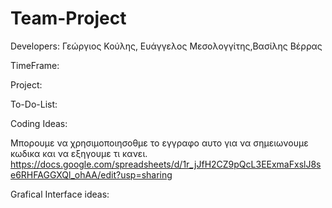 # Team-Project

Developers: Γεώργιος Κούλης, Ευάγγελος Μεσολογγίτης,Βασίλης Βέρρας

TimeFrame:

Project:

To-Do-List:

Coding Ideas:

Μπορουμε να χρησιμοποιησοθμε το εγγραφο αυτο για να σημειωνουμε κωδικα και να εξηγουμε τι κανει.
https://docs.google.com/spreadsheets/d/1r_jJfH2CZ9pQcL3EExmaFxslJ8se6RHFAGGXQl_ohAA/edit?usp=sharing


Grafical Interface ideas:

